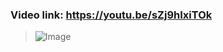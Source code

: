### Video link: https://youtu.be/sZj9hIxiTOk
> ![Image](https://github.com/user-attachments/assets/e9374229-7109-4c3e-8b98-6b4c6ef8b985)
